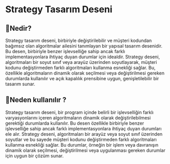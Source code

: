 # Strategy Tasarım Deseni

## 🎯Nedir?

Strategy tasarım deseni, birbiriyle değiştirilebilir ve müşteri kodundan bağımsız olan algoritmalar ailesini tanımlayan bir yapısal tasarım desenidir. Bu desen, birbiriyle benzer işlevselliğe sahip ancak farklı implementasyonlara ihtiyaç duyan durumlar için idealdir. Strategy deseni, algoritmaları bir soyut sınıf veya arayüz üzerinden soyutlayarak, müşteri kodunu değiştirmeden farklı algoritmaları kullanma esnekliği sağlar. Bu, özellikle algoritmaların dinamik olarak seçilmesi veya değiştirilmesi gereken durumlarda kullanılır ve açık kapalılık prensibine uygun, genişletilebilir bir tasarım sunar.

## 🤔Neden kullanılır ?
Strategy tasarım deseni, bir program içinde belirli bir işlevselliğin farklı varyasyonlarını içeren algoritmaların dinamik olarak değiştirilebilmesi gerektiği durumlarda kullanılır. Bu desen özellikle birbiriyle benzer işlevselliğe sahip ancak farklı implementasyonlara ihtiyaç duyan durumları ele alır. Strategy deseni, algoritmaları bir arayüz veya soyut sınıf üzerinden soyutlar ve bu sayede müşteri kodunu değiştirmeden farklı algoritmaları kullanma esnekliği sağlar. Bu durumlar, örneğin bir işlem veya davranışın dinamik olarak seçilmesi, değiştirilmesi veya uygulanması gereken durumlar için uygun bir çözüm sunar.
